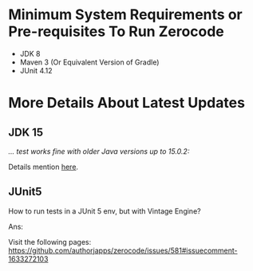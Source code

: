 Minimum System Requirements or Pre-requisites To Run Zerocode
===
- JDK 8
- Maven 3 (Or Equivalent Version of Gradle)
- JUnit 4.12

More Details About Latest Updates
===

## JDK 15
_... test works fine with older Java versions up to 15.0.2:_

Details mention [here](https://github.com/authorjapps/zerocode/issues/583).


## JUnit5
How to run tests in a JUnit 5 env, but with Vintage Engine?

Ans:

Visit the following pages:
https://github.com/authorjapps/zerocode/issues/581#issuecomment-1633272103
